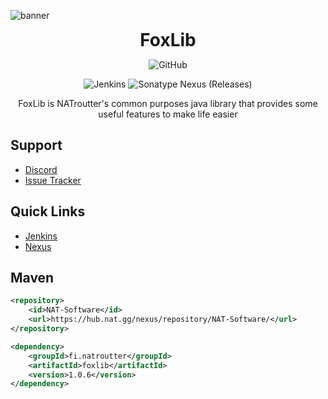 ![banner](https://cdn.nat.gg/img/foxlib_banner.png)

<div align="center">
<h1 style="margin: 0;font-weight: 700;font-family:-apple-system,BlinkMacSystemFont,Segoe UI,Helvetica,Arial,sans-serif,Apple Color Emoji,Segoe UI Emoji">FoxLib</h1>

![GitHub](https://img.shields.io/github/license/NATroutter/FoxBot?style=for-the-badge)

![Jenkins](https://img.shields.io/jenkins/build?jobUrl=https%3A%2F%2Fhub.nat.gg%2Fjenkins%2Fjob%2FFoxLib%2F&style=for-the-badge)
![Sonatype Nexus (Releases)](https://img.shields.io/nexus/r/fi.natroutter/foxlib?server=https%3A%2F%2Fhub.nat.gg%2Fnexus%2F&style=for-the-badge&label=Version)

FoxLib is NATroutter's common purposes java library that provides some useful features to make life easier

</div>

## Support
- [Discord](https://discord.nat.gg/)
- [Issue Tracker](https://github.com/NATroutter/FoxLib/issues)

## Quick Links
- [Jenkins](https://hub.nat.gg/jenkins/job/FoxLib/)
- [Nexus](https://hub.nat.gg/nexus/#browse/browse:NAT-Software:fi%2Fnatroutter%2Ffoxlib)

## Maven
````xml
<repository>
    <id>NAT-Software</id>
    <url>https://hub.nat.gg/nexus/repository/NAT-Software/</url>
</repository>

<dependency>
    <groupId>fi.natroutter</groupId>
    <artifactId>foxlib</artifactId>
    <version>1.0.6</version>
</dependency>
````